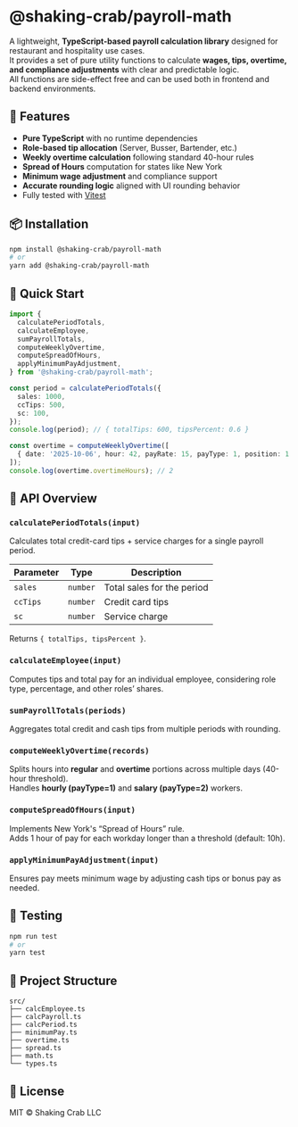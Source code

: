 # @shaking-crab/payroll-math

A lightweight, **TypeScript-based payroll calculation library** designed for restaurant and hospitality use cases.  
It provides a set of pure utility functions to calculate **wages, tips, overtime, and compliance adjustments** with clear and predictable logic.  
All functions are side-effect free and can be used both in frontend and backend environments.

## 🚀 Features

- **Pure TypeScript** with no runtime dependencies  
- **Role-based tip allocation** (Server, Busser, Bartender, etc.)  
- **Weekly overtime calculation** following standard 40-hour rules  
- **Spread of Hours** computation for states like New York  
- **Minimum wage adjustment** and compliance support  
- **Accurate rounding logic** aligned with UI rounding behavior  
- Fully tested with [Vitest](https://vitest.dev)

## 📦 Installation

```bash
npm install @shaking-crab/payroll-math
# or
yarn add @shaking-crab/payroll-math
```

## 🧮 Quick Start

```ts
import {
  calculatePeriodTotals,
  calculateEmployee,
  sumPayrollTotals,
  computeWeeklyOvertime,
  computeSpreadOfHours,
  applyMinimumPayAdjustment,
} from '@shaking-crab/payroll-math';

const period = calculatePeriodTotals({
  sales: 1000,
  ccTips: 500,
  sc: 100,
});
console.log(period); // { totalTips: 600, tipsPercent: 0.6 }

const overtime = computeWeeklyOvertime([
  { date: '2025-10-06', hour: 42, payRate: 15, payType: 1, position: 1 },
]);
console.log(overtime.overtimeHours); // 2
```

## 🧩 API Overview

### `calculatePeriodTotals(input)`
Calculates total credit-card tips + service charges for a single payroll period.

| Parameter | Type | Description |
|------------|------|--------------|
| `sales` | `number` | Total sales for the period |
| `ccTips` | `number` | Credit card tips |
| `sc` | `number` | Service charge |

Returns `{ totalTips, tipsPercent }`.

### `calculateEmployee(input)`
Computes tips and total pay for an individual employee, considering role type, percentage, and other roles’ shares.

### `sumPayrollTotals(periods)`
Aggregates total credit and cash tips from multiple periods with rounding.

### `computeWeeklyOvertime(records)`
Splits hours into **regular** and **overtime** portions across multiple days (40-hour threshold).  
Handles **hourly (payType=1)** and **salary (payType=2)** workers.

### `computeSpreadOfHours(input)`
Implements New York's “Spread of Hours” rule.  
Adds 1 hour of pay for each workday longer than a threshold (default: 10h).

### `applyMinimumPayAdjustment(input)`
Ensures pay meets minimum wage by adjusting cash tips or bonus pay as needed.

## 🧪 Testing

```bash
npm run test
# or
yarn test
```

## 🧱 Project Structure

```
src/
├── calcEmployee.ts
├── calcPayroll.ts
├── calcPeriod.ts
├── minimumPay.ts
├── overtime.ts
├── spread.ts
├── math.ts
└── types.ts
```

## 🧾 License

MIT © Shaking Crab LLC